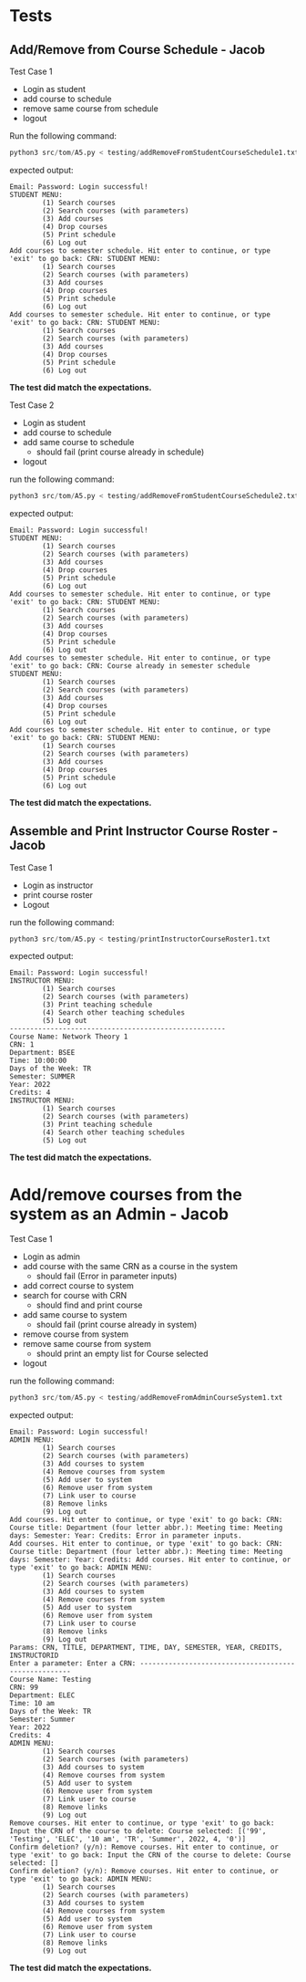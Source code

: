 # Tests

## Add/Remove from Course Schedule - Jacob
Test Case 1
* Login as student
* add course to schedule
* remove same course from schedule
* logout

Run the following command:
```python
python3 src/tom/A5.py < testing/addRemoveFromStudentCourseSchedule1.txt 
```

expected output: 
``` 
Email: Password: Login successful!
STUDENT MENU:
        (1) Search courses
        (2) Search courses (with parameters)
        (3) Add courses
        (4) Drop courses
        (5) Print schedule
        (6) Log out
Add courses to semester schedule. Hit enter to continue, or type 'exit' to go back: CRN: STUDENT MENU:
        (1) Search courses
        (2) Search courses (with parameters)
        (3) Add courses
        (4) Drop courses
        (5) Print schedule
        (6) Log out
Add courses to semester schedule. Hit enter to continue, or type 'exit' to go back: CRN: STUDENT MENU:
        (1) Search courses
        (2) Search courses (with parameters)
        (3) Add courses
        (4) Drop courses
        (5) Print schedule
        (6) Log out
```
**The test did match the expectations.**

Test Case 2
* Login as student
* add course to schedule
* add same course to schedule
   * should fail (print course already in schedule) 
* logout

run the following command:
```python
python3 src/tom/A5.py < testing/addRemoveFromStudentCourseSchedule2.txt 
```

expected output: 
```
Email: Password: Login successful!
STUDENT MENU:
        (1) Search courses
        (2) Search courses (with parameters)
        (3) Add courses
        (4) Drop courses
        (5) Print schedule
        (6) Log out
Add courses to semester schedule. Hit enter to continue, or type 'exit' to go back: CRN: STUDENT MENU:
        (1) Search courses
        (2) Search courses (with parameters)
        (3) Add courses
        (4) Drop courses
        (5) Print schedule
        (6) Log out
Add courses to semester schedule. Hit enter to continue, or type 'exit' to go back: CRN: Course already in semester schedule
STUDENT MENU:
        (1) Search courses
        (2) Search courses (with parameters)
        (3) Add courses
        (4) Drop courses
        (5) Print schedule
        (6) Log out
Add courses to semester schedule. Hit enter to continue, or type 'exit' to go back: CRN: STUDENT MENU:
        (1) Search courses
        (2) Search courses (with parameters)
        (3) Add courses
        (4) Drop courses
        (5) Print schedule
        (6) Log out
```
**The test did match the expectations.**

## Assemble and Print Instructor Course Roster - Jacob
Test Case 1
* Login as instructor
* print course roster
* Logout

run the following command:
```python
python3 src/tom/A5.py < testing/printInstructorCourseRoster1.txt 
```

expected output: 
```
Email: Password: Login successful!
INSTRUCTOR MENU:
        (1) Search courses
        (2) Search courses (with parameters)
        (3) Print teaching schedule
        (4) Search other teaching schedules 
        (5) Log out
-----------------------------------------------------
Course Name: Network Theory 1
CRN: 1
Department: BSEE
Time: 10:00:00
Days of the Week: TR
Semester: SUMMER
Year: 2022
Credits: 4
INSTRUCTOR MENU:
        (1) Search courses
        (2) Search courses (with parameters)
        (3) Print teaching schedule
        (4) Search other teaching schedules 
        (5) Log out
```
**The test did match the expectations.**

# Add/remove courses from the system as an Admin - Jacob
Test Case 1
* Login as admin
* add course with the same CRN as a course in the system
  * should fail (Error in parameter inputs)
* add correct course to system
* search for course with CRN
  * should find and print course
* add same course to system
   * should fail (print course already in system)
* remove course from system
* remove same course from system
   * should print an empty list for Course selected
* logout

run the following command:
```python
python3 src/tom/A5.py < testing/addRemoveFromAdminCourseSystem1.txt 
```

expected output: 
```
Email: Password: Login successful!
ADMIN MENU:
        (1) Search courses
        (2) Search courses (with parameters)
        (3) Add courses to system
        (4) Remove courses from system
        (5) Add user to system
        (6) Remove user from system
        (7) Link user to course
        (8) Remove links
        (9) Log out
Add courses. Hit enter to continue, or type 'exit' to go back: CRN: Course title: Department (four letter abbr.): Meeting time: Meeting days: Semester: Year: Credits: Error in parameter inputs.
Add courses. Hit enter to continue, or type 'exit' to go back: CRN: Course title: Department (four letter abbr.): Meeting time: Meeting days: Semester: Year: Credits: Add courses. Hit enter to continue, or type 'exit' to go back: ADMIN MENU:
        (1) Search courses
        (2) Search courses (with parameters)
        (3) Add courses to system
        (4) Remove courses from system
        (5) Add user to system
        (6) Remove user from system
        (7) Link user to course
        (8) Remove links
        (9) Log out
Params: CRN, TITLE, DEPARTMENT, TIME, DAY, SEMESTER, YEAR, CREDITS, INSTRUCTORID
Enter a parameter: Enter a CRN: -----------------------------------------------------
Course Name: Testing
CRN: 99
Department: ELEC
Time: 10 am
Days of the Week: TR
Semester: Summer
Year: 2022
Credits: 4
ADMIN MENU:
        (1) Search courses
        (2) Search courses (with parameters)
        (3) Add courses to system
        (4) Remove courses from system
        (5) Add user to system
        (6) Remove user from system
        (7) Link user to course
        (8) Remove links
        (9) Log out
Remove courses. Hit enter to continue, or type 'exit' to go back: Input the CRN of the course to delete: Course selected: [('99', 'Testing', 'ELEC', '10 am', 'TR', 'Summer', 2022, 4, '0')]
Confirm deletion? (y/n): Remove courses. Hit enter to continue, or type 'exit' to go back: Input the CRN of the course to delete: Course selected: []
Confirm deletion? (y/n): Remove courses. Hit enter to continue, or type 'exit' to go back: ADMIN MENU:
        (1) Search courses
        (2) Search courses (with parameters)
        (3) Add courses to system
        (4) Remove courses from system
        (5) Add user to system
        (6) Remove user from system
        (7) Link user to course
        (8) Remove links
        (9) Log out
```
**The test did match the expectations.**